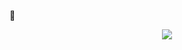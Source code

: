 ᲼<p align="center">![](https://komarev.com/ghpvc/?username=pwnhalo&abbreviated=true&color=9f562c)</p>
<p align="center>![](https://media.discordapp.net/attachments/1299343625506918401/1372949480936050688/for_rentry_20250516225045.png?ex=68391d18&is=6837cb98&hm=d38a90d74392279c2be24ed2e937f3d940cd95346d1851bdcc15aa23a202255a&=&format=webp&quality=lossless&width=625&height=375)</p)



